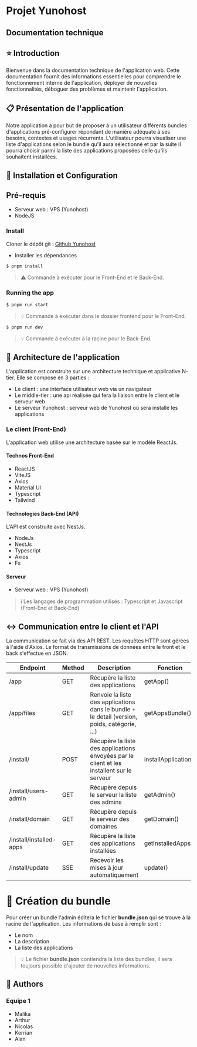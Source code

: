 # Projet Yunohost
## Documentation technique
## :star: Introduction
Bienvenue dans la documentation technique de l'application web.
Cette documentation fournit des informations essentielles pour comprendre le fonctionnement interne de l'application, déployer de nouvelles fonctionnalités,
déboguer des problèmes et maintenir l'application.

## :clipboard: Présentation de l'application
Notre application a pour but de proposer à un utilisateur différents bundles d'applications pré-configurer répondant de manière adéquate à ses besoins, contextes et usages récurrents.
L'utilisateur pourra visualiser une liste d'applications selon le bundle qu'il aura sélectionné et par la suite il pourra choisir parmi la liste des applications proposées celle qu'ils
souhaitent installées.

## :wrench: Installation et Configuration

## Pré-requis
* Serveur web : VPS (Yunohost)
* NodeJS

### Install
Cloner le dépôt git : [Github Yunohost](https://github.com/nicoooo972/yunoHostBundle/) 

* Installer les dépendances
```bash
$ pnpm install
```
> :warning: Commande à exécuter pour le Front-End et le Back-End.

### Running the app

```bash
$ pnpm run start
```
> :bulb: Commande à exécuter dans le dossier frontend pour le Front-End.

```bash
$ pnpm run dev
```
> :bulb: Commande à exécuter à la racine pour le Back-End.

## :construction: Architecture de l'application
L'application est construite sur une architecture technique et applicative N-tier. Elle se compose en 3 parties :
* Le client : une interface utilisateur web via un navigateur
* Le middle-tier : une api réalisée qui fera la liaison entre le client et le serveur web
* Le serveur Yunohost : serveur web de Yunohost où sera installé les applications


### Le client (Front-End)
L'application web utilise une architecture basée sur le modèle ReactJs.

#### Technos Front-End
* ReactJS
* ViteJS
* Axios
* Material UI
* Typescript
* Tailwind

#### Technologies Back-End (API)
L'API est construite avec NestJs.
* NodeJs
* NestJs
* Typescript
* Axios
* Fs

#### Serveur
* Serveur web : VPS (Yunohost)

> :information_source: Les langages de programmation utilisés : Typescript et Javascript (Front-End et Back-End)

## :left_right_arrow: Communication entre le client et l'API
La communication se fait via des API REST. Les requêtes HTTP sont gérées à l'aide d'Axios.
Le format de transmissions de données entre le front et le back s'effectue en JSON.

| Endpoint                | Method | Description                                                                                   | Fonction             | Fichier                    |   
|-------------------------|--------|-----------------------------------------------------------------------------------------------|----------------------|----------------------------|   
| /app                    | GET    | Récupère la liste des applications                                                            | getApp()             | app.service.ts             |        
| /app/files              | GET    | Renvoie la liste des applications dans le bundle + le detail (version, poids, catégorie, ...) | getAppsBundle()      | app.service.ts             |   
| /install/               | POST   | Récupère la liste des applications envoyées par le client et les installent sur le serveur    | installApplication() | install/install.service.ts |
| /install/users-admin    | GET    | Récupère depuis le serveur la liste des admins                                                | getAdmin()           | install/install.service.ts |
| /install/domain         | GET    | Récupère depuis le serveur des domaines                                                       | getDomain()          | install/install.service.ts |
| /install/installed-apps | GET    | Récupère la liste des applications installées                                                 | getInstalledApps()   | install/install.service.ts |
| /install/update         | SSE    | Recevoir les mises à jour automatiquement                                                     | update()             | install/install.service.ts |

# :hammer: Création du bundle
Pour créer un bundle l'admin éditera le fichier **bundle.json** qui se trouve à la racine
de l'application. Les informations de base à remplir sont :
* Le nom
* La description
* La liste des applications

> :bulb: Le fichier **bundle.json** contiendra la liste des bundles, il sera toujours possible d'ajouter de nouvelles informations.

## :memo: Authors
### Equipe 1
* Malika
* Arthur
* Nicolas
* Kerrian
* Alan
